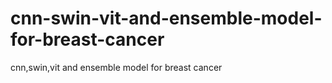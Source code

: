 # cnn-swin-vit-and-ensemble-model-for-breast-cancer
cnn,swin,vit and ensemble model for breast cancer
